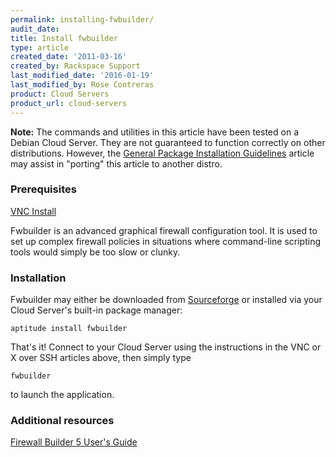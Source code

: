 ```yaml
---
permalink: installing-fwbuilder/
audit_date:
title: Install fwbuilder
type: article
created_date: '2011-03-16'
created_by: Rackspace Support
last_modified_date: '2016-01-19'
last_modified_by: Rose Contreras
product: Cloud Servers
product_url: cloud-servers
---
```


**Note:** The commands and utilities in this article have been tested on
a Debian Cloud Server. They are not guaranteed to function correctly on
other distributions. However, the [General Package Installation Guidelines](/how-to/general-package-installation-guidelines) article may assist in "porting" this article to another distro.

### Prerequisites

[VNC Install](/how-to/vnc-install "VNC Install")

Fwbuilder is an advanced graphical firewall configuration tool. It is
used to set up complex firewall policies in situations where
command-line scripting tools would simply be too slow or clunky.

### Installation

Fwbuilder may either be downloaded from
[Sourceforge](https://sourceforge.net/project/showfiles.php?group_id=5314&package_id=125359)
or installed via your Cloud Server's built-in package manager:

    aptitude install fwbuilder

That's it! Connect to your Cloud Server using the instructions in the
VNC or X over SSH articles above, then simply type

    fwbuilder

to launch the application.

### Additional resources

[Firewall Builder 5 User's Guide](http://fwbuilder.sourceforge.net/4.0/docs/users_guide5/ "http://fwbuilder.sourceforge.net/4.0/docs/users_guide5/")
